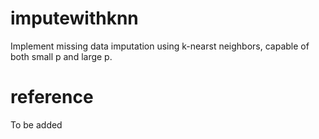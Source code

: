 # imputewithknn

Implement missing data imputation using k-nearst neighbors, capable of both small p and large p.

# reference

To be added
